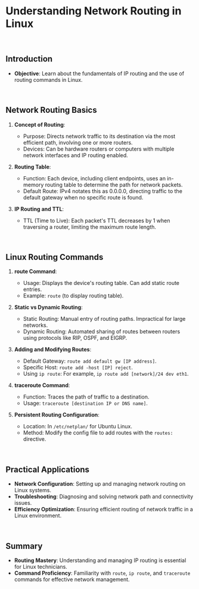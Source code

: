# Understanding Network Routing in Linux

<br>

## Introduction

- **Objective**: Learn about the fundamentals of IP routing and the use of routing commands in Linux.


<br>

## Network Routing Basics

1. **Concept of Routing**:
   - Purpose: Directs network traffic to its destination via the most efficient path, involving one or more routers.
   - Devices: Can be hardware routers or computers with multiple network interfaces and IP routing enabled.

2. **Routing Table**:
   - Function: Each device, including client endpoints, uses an in-memory routing table to determine the path for network packets.
   - Default Route: IPv4 notates this as 0.0.0.0, directing traffic to the default gateway when no specific route is found.

3. **IP Routing and TTL**:
   - TTL (Time to Live): Each packet's TTL decreases by 1 when traversing a router, limiting the maximum route length.

<br>

## Linux Routing Commands

1. **route Command**:
   - Usage: Displays the device's routing table. Can add static route entries.
   - Example: `route` (to display routing table).

2. **Static vs Dynamic Routing**:
   - Static Routing: Manual entry of routing paths. Impractical for large networks.
   - Dynamic Routing: Automated sharing of routes between routers using protocols like RIP, OSPF, and EIGRP.

3. **Adding and Modifying Routes**:
   - Default Gateway: `route add default gw [IP address]`.
   - Specific Host: `route add -host [IP] reject`.
   - Using `ip route`: For example, `ip route add [network]/24 dev eth1`.

4. **traceroute Command**:
   - Function: Traces the path of traffic to a destination.
   - Usage: `traceroute [destination IP or DNS name]`.

5. **Persistent Routing Configuration**:
   - Location: In `/etc/netplan/` for Ubuntu Linux.
   - Method: Modify the config file to add routes with the `routes:` directive.

<br>

## Practical Applications

- **Network Configuration**: Setting up and managing network routing on Linux systems.
- **Troubleshooting**: Diagnosing and solving network path and connectivity issues.
- **Efficiency Optimization**: Ensuring efficient routing of network traffic in a Linux environment.

<br>

## Summary

- **Routing Mastery**: Understanding and managing IP routing is essential for Linux technicians.
- **Command Proficiency**: Familiarity with `route`, `ip route`, and `traceroute` commands for effective network management.
